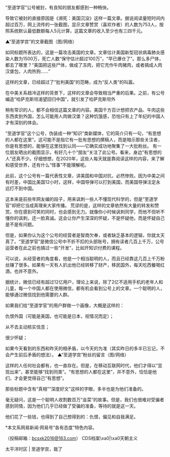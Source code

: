 

“至道学官”公号被封，有良知的朋友都感到一种畅快。

导致它被封的直接原因是《濒死：美国沉没》这样一篇文章。据说阅读量短时间内超过百万，网上流传的一张截图，显示文章赞赏（喜欢作者）的人数为753人，按照系统默认最低数额每人5元计算，这篇文章的收入至少也有三四千元。 

▲“至道学宫”的文章截图（图/网络）

如同标题所表达的，这是一篇攻击美国的文章。文章估计美国新型冠状病毒肺炎感染人数为1500万，死亡人数“保守估计超过100万”，“早已爆仓了”。那么多尸体，都去了哪里？“美国把这些尸体，做成了冻肉，把它充作牛肉猪肉，或者搞成人肉汉堡包，人肉热狗……”

这样的文章，已经超过了“批判美国”的范畴，成为“反人类”的叫嚣。

在中美关系趋冷这样的背景下，这样的文章会导致相当严重的后果。之前，有公号编造“哈萨克斯坦渴望回归中国”，就引发了哈萨克斯坦外

稍有常识的人，都不会相信这篇文章的内容。美国千方百计想把农产品、牛肉这些东西卖到外国，怎么可能用人肉做汉堡？这种饥饿感，恐怕只有上了年纪的中国人才有深刻的体会。

“至道学官”这个公号，伪装成一种“知识”类新媒体，它的简介只有一句，“有思想的人都在这里”。这可能不是指它有一批有思想的撰稿人，而是暗示那些关注者，你是有思想的，能够在这里找到认同——它确实成功地聚集了一大批粉丝。 有一位朋友晒出的截图显示，有好几十个“朋友“关注了此公号。看来，身边“有思想的人”还真不少。仔细想想，在2020年，这些人每天就是靠阅读这样的内容，来了解和感受世界，还有什么“怪事”不能理解呢。

此前，这个公号有一篇代表性文章，讲美国和中国对抗，必然惨败。因为中美之间有时差，中国比美国12小时，这样，中国导弹可以打到美国，而美国导弹注定永远打不到中国。

这本来是前些年网友编的段子，用来讽刺一些人不懂现代科学的，但是“至道学官”却把它当成真理来大家传播。 荒谬的是，这样的文章依然有大量的转发和赞赏。你在感到可笑的同时，也会感到无力。就像你小时候讽刺同学，而他不但听不懂你的讽刺，还一脸真诚。这会让你产生深深的怀疑，不是怀疑他，而是怀疑自己是不是有问题。

但是，如果你认为这个公号的经营者是智商欠奉，或者缺乏基本的逻辑，你就太天真了。“至道学官”是微信公号中不折不扣的头部账号，拥有读者几百上千万，公号运营者在此之前也搞过一些“开发”，比如开知识付费的课程。

可以说，从经营者的角度看，他是一个相当聪明的人，而且已经靠这几百上千万粉丝赚了很多。如果有一天有人扒出他已经转移了财产，移民国外，每天吃西餐喝红酒，也并不意外。

据统计，微信已经有超过12亿用户，理论上来说，除了2亿不适用手机的老年人和儿童，每一个中国人都在使用微信，都有机会看到公号上的文章。一个聪明的人，能够通过微信找到他需要的人群。

如果我们给“至道学官”的用户群做一个画像，大概是这样的：

仇恨外国（可能是美国，也可能是日本，视情况而定）；

从不去主动核实信息；

很少怀疑；

如果今天看到的东西和昨天的相矛盾，以今天的为准（其实昨日的多半已忘记，不会产生前后矛盾的想法）。 ▲“至道学宫”粉丝的留言（图/网络）

这样的人任何社会都有，也一直存在。但是，在移动互联网时代，他们才得以“显现出来”，甚至能够“找到同类”。“有思想的人都在这里”，并不意外，恰恰是他们，才会更觉得自己“有思想”。

那些标题中含有“真相”“深度好文”这样的字眼，多半也是为他们准备的。

毫无疑问，这是一个聪明人收割数百万“韭菜”的故事。但是，我们也很难对受骗者感到同情，因为他们几乎已经做了受骗的准备，等待的就是这一天。

他们花了一些钱，也得到了自己想得到的：仇恨，偏见和自我满足。

*本文系网易新闻·网易号“各有态度”特色内容。

（投稿邮箱：bcsxk2016@163.com） CDS档案\xa0|\xa0天朝主义

太平洋时区 | 至道学宫，栽了 
